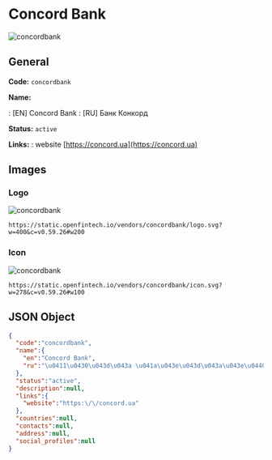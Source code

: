 
# Concord Bank 
![concordbank](https://static.openfintech.io/vendors/concordbank/logo.svg?w=400&c=v0.59.26#w200)  

## General 
 
**Code:** `concordbank` 
 
**Name:** 
 
:	[EN] Concord Bank 
:	[RU] Банк Конкорд 
 
**Status:** `active` 
 
**Links:** 
: website [https://concord.ua](https://concord.ua) 
 

## Images 

### Logo 
 
![concordbank](https://static.openfintech.io/vendors/concordbank/logo.svg?w=400&c=v0.59.26#w200)  

```
https://static.openfintech.io/vendors/concordbank/logo.svg?w=400&c=v0.59.26#w200
```  

### Icon 
 
![concordbank](https://static.openfintech.io/vendors/concordbank/icon.svg?w=278&c=v0.59.26#w100)  

```
https://static.openfintech.io/vendors/concordbank/icon.svg?w=278&c=v0.59.26#w100
```  

## JSON Object 

```json
{
  "code":"concordbank",
  "name":{
    "en":"Concord Bank",
    "ru":"\u0411\u0430\u043d\u043a \u041a\u043e\u043d\u043a\u043e\u0440\u0434"
  },
  "status":"active",
  "description":null,
  "links":{
    "website":"https:\/\/concord.ua"
  },
  "countries":null,
  "contacts":null,
  "address":null,
  "social_profiles":null
}
```  
